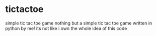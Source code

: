 # tictactoe
simple tic tac toe game 
nothing but a simple tic tac toe game written in python by me!
its not like i own the whole idea of this code
